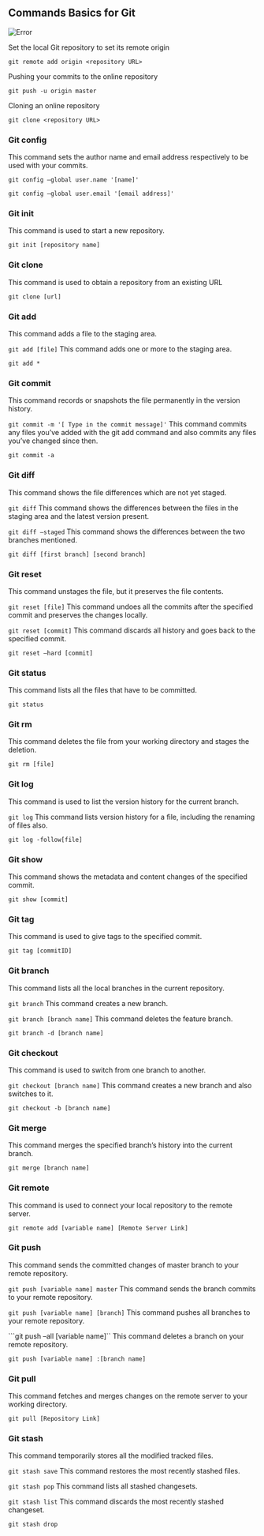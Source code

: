 ## Commands Basics for Git
![Error](https://www.solucionespm.com/wp-content/uploads/2018/11/GitHub.png)

Set the local Git repository to set its remote origin

```git remote add origin <repository URL>```

Pushing your commits to the online repository

```git push -u origin master```

Cloning an online repository

```git clone <repository URL>```

### Git config
This command sets the author name and email address respectively to be used with your commits.

```git config –global user.name '[name]'```

```git config –global user.email '[email address]'```

### Git init
This command is used to start a new repository.

```git init [repository name]```

### Git clone
This command is used to obtain a repository from an existing URL

```git clone [url]```

### Git add
This command adds a file to the staging area.

```git add [file]```
This command adds one or more to the staging area.

```git add *```

### Git commit
This command records or snapshots the file permanently in the version history.

```git commit -m '[ Type in the commit message]'```
This command commits any files you’ve added with the git add command and also commits any files you’ve changed since then.

```git commit -a```

### Git diff
This command shows the file differences which are not yet staged.

```git diff```
This command shows the differences between the files in the staging area and the latest version present.

```git diff –staged```
This command shows the differences between the two branches mentioned.

```git diff [first branch] [second branch]```

### Git reset
This command unstages the file, but it preserves the file contents.

```git reset [file]```
This command undoes all the commits after the specified commit and preserves the changes locally.

```git reset [commit]```
This command discards all history and goes back to the specified commit.

```git reset –hard [commit]```

### Git status
This command lists all the files that have to be committed.

```git status```

### Git rm
This command deletes the file from your working directory and stages the deletion.

```git rm [file]```

### Git log
This command is used to list the version history for the current branch.

```git log```
This command lists version history for a file, including the renaming of files also.

```git log -follow[file]```

### Git show
This command shows the metadata and content changes of the specified commit.

```git show [commit]```

### Git tag
This command is used to give tags to the specified commit.

```git tag [commitID]```

### Git branch
This command lists all the local branches in the current repository.

```git branch```
This command creates a new branch.

```git branch [branch name]```
This command deletes the feature branch.

```git branch -d [branch name]```

### Git checkout
This command is used to switch from one branch to another.

```git checkout [branch name]```
This command creates a new branch and also switches to it.

```git checkout -b [branch name]```

### Git merge
This command merges the specified branch’s history into the current branch.

```git merge [branch name]```

### Git remote
This command is used to connect your local repository to the remote server.

```git remote add [variable name] [Remote Server Link]```

### Git push
This command sends the committed changes of master branch to your remote repository.

```git push [variable name] master```
This command sends the branch commits to your remote repository.

```git push [variable name] [branch]```
This command pushes all branches to your remote repository.

```git push –all [variable name]``
This command deletes a branch on your remote repository.

```git push [variable name] :[branch name]```

### Git pull
This command fetches and merges changes on the remote server to your working directory.

```git pull [Repository Link]```

### Git stash
This command temporarily stores all the modified tracked files.

```git stash save```
This command restores the most recently stashed files.

```git stash pop```
This command lists all stashed changesets.

```git stash list```
This command discards the most recently stashed changeset.

```git stash drop```